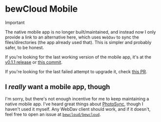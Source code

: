 # bewCloud Mobile

> [!IMPORTANT]
> 
> The native mobile app is no longer built/maintained, and instead now I only provide a link to an alternative here, which uses `WebDav` to sync the files/directories (the app already used that). This is simpler and probably safer, to be honest.
>
> If you're looking for the last working version of the mobile app, it's at the [v0.1.1 release](https://github.com/bewcloud/bewcloud-mobile/releases/tag/v0.1.1) or [this commit](https://github.com/bewcloud/bewcloud-mobile/tree/d761d03d0e0bd5fe6f25492a7b0b8df9770f36bc).
>
 > If you're looking for the last failed attempt to upgrade it, check [this PR](https://github.com/bewcloud/bewcloud-mobile/pull/8).

 ## I _really_ want a mobile app, though

I'm sorry, but there's not enough incentive for me to keep maintaining a native mobile app. I've heard great things about [PhotoSync](https://www.photosync-app.com/home), though I haven't used it myself. Any WebDav client should work, and if it doesn't, feel free to open an issue at [`bewcloud/bewcloud`](https://github.com/bewcloud/bewcloud).
